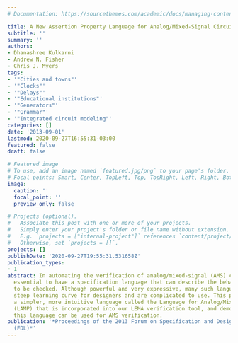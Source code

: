 ```yaml
---
# Documentation: https://sourcethemes.com/academic/docs/managing-content/

title: A New Assertion Property Language for Analog/Mixed-Signal Circuits
subtitle: ''
summary: ''
authors:
- Dhanashree Kulkarni
- Andrew N. Fisher
- Chris J. Myers
tags:
- '"Cities and towns"'
- '"Clocks"'
- '"Delays"'
- '"Educational institutions"'
- '"Generators"'
- '"Grammar"'
- '"Integrated circuit modeling"'
categories: []
date: '2013-09-01'
lastmod: 2020-09-27T16:55:31-03:00
featured: false
draft: false

# Featured image
# To use, add an image named `featured.jpg/png` to your page's folder.
# Focal points: Smart, Center, TopLeft, Top, TopRight, Left, Right, BottomLeft, Bottom, BottomRight.
image:
  caption: ''
  focal_point: ''
  preview_only: false

# Projects (optional).
#   Associate this post with one or more of your projects.
#   Simply enter your project's folder or file name without extension.
#   E.g. `projects = ["internal-project"]` references `content/project/deep-learning/index.md`.
#   Otherwise, set `projects = []`.
projects: []
publishDate: '2020-09-27T19:55:31.531658Z'
publication_types:
- 1
abstract: In automating the verification of analog/mixed-signal (AMS) circuits, it
  essential to have a specification language that can describe the behavior that needs
  to be checked. Although powerful and very expressive, many such languages have a
  steep learning curve for designers and are complicated to use. This paper describes
  a simpler, more intuitive language called the Language for Analog/Mixed-Signal Properties
  (LAMP) that is incorporated into our LEMA verification tool, and demonstrates how
  this language can be used for AMS verification.
publication: '*Proceedings of the 2013 Forum on Specification and Design Languages
  (FDL)*'
---
```

